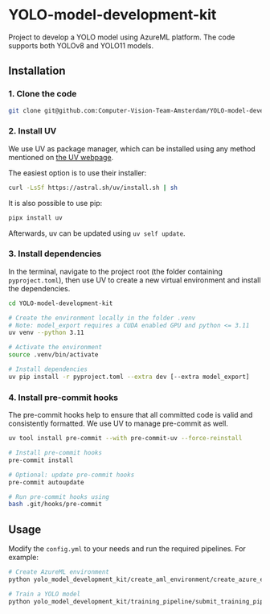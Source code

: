 # YOLO-model-development-kit
Project to develop a YOLO model using AzureML platform. The code supports both YOLOv8 and YOLO11 models.

## Installation
### 1. Clone the code

```bash
git clone git@github.com:Computer-Vision-Team-Amsterdam/YOLO-model-development-kit.git
```

### 2. Install UV
We use UV as package manager, which can be installed using any method mentioned on [the UV webpage](https://docs.astral.sh/uv/getting-started/installation/).

The easiest option is to use their installer:
```bash
curl -LsSf https://astral.sh/uv/install.sh | sh
```

It is also possible to use pip:
```bash
pipx install uv
```

Afterwards, uv can be updated using `uv self update`.

### 3. Install dependencies
In the terminal, navigate to the project root (the folder containing `pyproject.toml`), then use UV to create a new virtual environment and install the dependencies.

```bash
cd YOLO-model-development-kit

# Create the environment locally in the folder .venv
# Note: model_export requires a CUDA enabled GPU and python <= 3.11
uv venv --python 3.11

# Activate the environment
source .venv/bin/activate 

# Install dependencies
uv pip install -r pyproject.toml --extra dev [--extra model_export]
```
    
### 4. Install pre-commit hooks
The pre-commit hooks help to ensure that all committed code is valid and consistently formatted. We use UV to manage pre-commit as well.

```bash
uv tool install pre-commit --with pre-commit-uv --force-reinstall

# Install pre-commit hooks
pre-commit install

# Optional: update pre-commit hooks
pre-commit autoupdate

# Run pre-commit hooks using
bash .git/hooks/pre-commit
```


## Usage

Modify the `config.yml` to your needs and run the required pipelines. For example:

```bash
# Create AzureML environment
python yolo_model_development_kit/create_aml_environment/create_azure_env.py

# Train a YOLO model
python yolo_model_development_kit/training_pipeline/submit_training_pipeline.py
```
